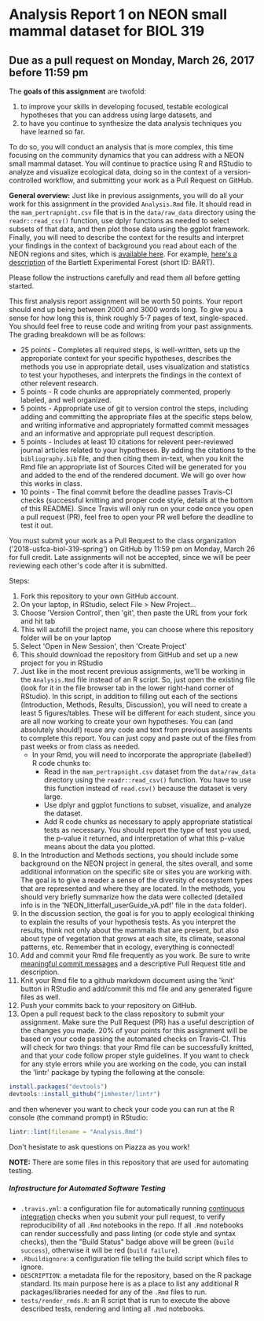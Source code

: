 # Analysis Report 1 on NEON small mammal dataset for BIOL 319
## Due as a pull request on Monday, March 26, 2017 before 11:59 pm

The **goals of this assignment** are twofold: 

1. to improve your skills in developing focused, testable ecological hypotheses that you can address using large datasets, and 
2. to have you continue to synthesize the data analysis techniques you have learned so far. 

To do so, you will conduct an analysis that is more complex, this time focusing on the community dynamics that you can address with a NEON small mammal dataset. You will continue to practice using R and RStudio to analyze and visualize ecological data, doing so in the context of a version-controlled workflow, and submitting your work as a Pull Request on GitHub.

**General overview:** Just like in previous assignments, you will do all your work for this assignment in the provided `Analysis.Rmd` file. It should read in the `mam_pertrapnight.csv` file that is in the `data/raw_data` directory using the `readr::read_csv()` function, use dplyr functions as needed to select subsets of that data, and then plot those data using the ggplot framework. Finally, you will need to describe the context for the results and interpret your findings in the context of background you read about each of the NEON regions and sites, which is [available here](http://www.neonscience.org/field-sites/field-sites-map/list). For example, [here's a description](http://www.neonscience.org/field-sites/field-sites-map/BART) of the Bartlett Experimental Forest (short ID: BART).

Please follow the instructions carefully and read them all before getting started.

This first analysis report assignment will be worth 50 points. Your report should end up being between 2000 and 3000 words long. To give you a sense for how long this is, think roughly 5-7 pages of text, single-spaced. You should feel free to reuse code and writing from your past assignments. The grading breakdown will be as follows:

* 25 points - Completes all required steps, is well-written, sets up the approporiate context for your specific hypotheses, describes the methods you use in appropriate detail, uses visualization and statistics to test your hypotheses, and interprets the findings in the context of other relevent research.
* 5 points - R code chunks are appropriately commented, properly labeled, and well organized.
* 5 points - Appropriate use of git to version control the steps, including adding and committing the appropriate files at the specific steps below, and writing informative and appropriately formatted commit messages and an informative and appropriate pull request description.
* 5 points - Includes at least 10 citations for relevent peer-reviewed journal articles related to your hypotheses. By adding the citations to the `bibliography.bib` file, and then citing them in-text, when you knit the Rmd file an appropriate list of Sources Cited will be generated for you and added to the end of the rendered document. We will go over how this works in class.
* 10 points - The final commit before the deadline passes Travis-CI checks (successful knitting and proper code style, details at the bottom of this README). Since Travis will only run on your code once you open a pull request (PR), feel free to open your PR well before the deadline to test it out.

You must submit your work as a Pull Request to the class organization ('2018-usfca-biol-319-spring') on GitHub by 11:59 pm on Monday, March 26 for full credit. Late assignments will not be accepted, since we will be peer reviewing each other's code after it is submitted.

Steps:

1. Fork this repository to your own GitHub account.
1. On your laptop, in RStudio, select File > New Project...
1. Choose 'Version Control', then 'git', then paste the URL from your fork and hit tab
1. This will autofill the project name, you can choose where this repository folder will be on your laptop
1. Select 'Open in New Session', then 'Create Project'
1. This should download the repository from GitHub and set up a new project for you in RStudio
1. Just like in the most recent previous assignments, we'll be working in the `Analysis.Rmd` file instead of an R script. So, just open the existing file (look for it in the file browser tab in the lower right-hand corner of RStudio). In this script, in addition to filling out each of the sections (Introduction, Methods, Results, Discussion), you will need to create a least 5 figures/tables. These will be different for each student, since you are all now working to create your own hypotheses. You can (and absolutely should!) reuse any code and text from previous assignments to complete this report. You can just copy and paste out of the files from past weeks or from class as needed.
    * In your Rmd, you will need to incorporate the appropriate (labelled!) R code chunks to:
      * Read in the `mam_pertrapnight.csv` dataset from the `data/raw_data` directory using the `readr::read_csv()` function. You have to use this function instead of `read.csv()` because the dataset is very large.
      * Use dplyr and ggplot functions to subset, visualize, and analyze the dataset.
      * Add R code chunks as necessary to apply appropriate statistical tests as necessary. You should report the type of test you used, the p-value it returned, and interpretation of what this p-value means about the data you plotted.
1. In the Introduction and Methods sections, you should include some background on the NEON project in general, the sites overall, and some additional information on the specific site or sites you are working with. The goal is to give a reader a sense of the diversity of ecosystem types that are represented and where they are located. In the methods, you should very briefly summarize how the data were collected (detailed info is in the 'NEON_litterfall_userGuide_vA.pdf' file in the `data` folder). 
1. In the discussion section, the goal is for you to apply ecological thinking to explain the results of your hypothesis tests. As you interpret the results, think not only about the mammals that are present, but also about type of vegetation that grows at each site, its climate, seasonal patterns, etc. Remember that in ecology, everything is connected!
1. Add and commit your Rmd file frequently as you work. Be sure to write [meaningful commit messages](https://chris.beams.io/posts/git-commit/) and a descriptive Pull Request title and description.
1. Knit your Rmd file to a github markdown document using the 'knit' button in RStudio and add/commit this md file and any generated figure files as well.
1. Push your commits back to your repository on GitHub. 
1. Open a pull request back to the class repository to submit your assignment. Make sure the Pull Request (PR) has a useful description of the changes you made. 20% of your points for this assignment will be based on your code passing the automated checks on Travis-CI. This will check for two things: that your Rmd file can be successfully knitted, and that your code follow proper style guidelines. If you want to check for any style errors while you are working on the code, you can install the 'lintr' package by typing the following at the console:

```r
install.packages("devtools")
devtools::install_github("jimhester/lintr")
```

and then whenever you want to check your code you can run at the R console (the command prompt) in RStudio:

```r
lintr::lint(filename = "Analysis.Rmd")
```

Don't hesistate to ask questions on Piazza as you work!

**NOTE:** There are some files in this repository that are used for automating testing. 

##### Infrastructure for Automated Software Testing

- `.travis.yml`: a configuration file for automatically running [continuous integration](https://travis-ci.com) checks when you submit your pull request, to verify reproducibility of all `.Rmd` notebooks in the repo.  If all `.Rmd` notebooks can render successfully and pass linting (or code style and syntax checks), then the "Build Status" badge above will be green (`build success`), otherwise it will be red (`build failure`).  
- `.Rbuildignore`: a configuration file telling the build script which files to ignore.
- `DESCRIPTION`: a metadata file for the repository, based on the R package standard. Its main purpose here is as a place to list any additional R packages/libraries needed for any of the `.Rmd` files to run.
- `tests/render_rmds.R`: an R script that is run to execute the above described tests, rendering and linting all `.Rmd` notebooks.  
